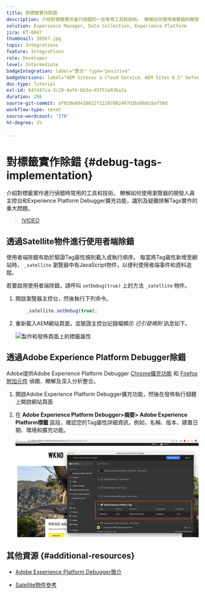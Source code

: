 ```yaml
---
title: 對標籤實作除錯
description: 介紹對標籤實作進行偵錯的一些常用工具和技術。 瞭解如何使用瀏覽器的開發人員主控台和Experience Platform Debugger擴充功能，識別及疑難排解Tags實作的重大問題。
solution: Experience Manager, Data Collection, Experience Platform
jira: KT-6047
thumbnail: 38567.jpg
topic: Integrations
feature: Integrations
role: Developer
level: Intermediate
badgeIntegration: label="整合" type="positive"
badgeVersions: label="AEM Sitesas a Cloud Service、AEM Sites 6.5" before-title="false"
doc-type: Tutorial
exl-id: 647447ca-3c29-4efe-bb3a-d3f53a936a2a
duration: 286
source-git-commit: af928e60410022f12207082467d3bd9b818af59d
workflow-type: tm+mt
source-wordcount: '270'
ht-degree: 1%

---
```


# 對標籤實作除錯 {#debug-tags-implementation}

介紹對標籤實作進行偵錯時常用的工具和技術。 瞭解如何使用瀏覽器的開發人員主控台和Experience Platform Debugger擴充功能，識別及疑難排解Tags實作的重大問題。

>[!VIDEO](https://video.tv.adobe.com/v/38567?quality=12&learn=on)

## 透過Satellite物件進行使用者端除錯

使用者端除錯有助於驗證Tag屬性規則載入或執行順序。 每當將Tag屬性新增至網站時， `_satellite` 瀏覽器中有JavaScript物件，以便利使用者端事件和資料追蹤。

若要啟用使用者端除錯，請呼叫 `setDebug(true)` 上的方法 `_satellite` 物件。

1. 開啟瀏覽器主控台，然後執行下列命令。

   ```javascript
       _satellite.setDebug(true);
   ```

1. 重新載入AEM網站頁面，並驗證主控台記錄檔顯示 _已引發規則_ 訊息如下。

   ![製作和發佈頁面上的標籤屬性](assets/satellite-object-debugging.png)

## 透過Adobe Experience Platform Debugger除錯

Adobe提供Adobe Experience Platform Debugger [Chrome擴充功能](https://chrome.google.com/webstore/detail/adobe-experience-platform/bfnnokhpnncpkdmbokanobigaccjkpob) 和 [Firefox附加元件](https://addons.mozilla.org/en-US/firefox/addon/adobe-experience-platform-dbg/) 偵錯、瞭解及深入分析整合。

1. 開啟Adobe Experience Platform Debugger擴充功能，然後在發佈執行個體上開啟網站頁面

1. 在 **Adobe Experience Platform Debugger>摘要> Adobe Experience Platform標籤** 區段，確認您的Tag屬性詳細資訊，例如，名稱、版本、建置日期、環境和擴充功能。

   ![Adobe Experience Platform Debugger和標籤屬性詳細資訊](assets/tag-property-details.png)

## 其他資源 {#additional-resources}

+ [Adobe Experience Platform Debugger簡介](https://experienceleague.adobe.com/docs/platform-learn/data-collection/debugger/overview.html)

+ [Satellite物件參考](https://experienceleague.adobe.com/docs/experience-platform/tags/client-side/satellite-object.html)
